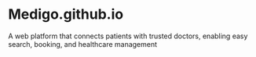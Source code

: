 # Medigo.github.io
A web platform that connects patients with trusted doctors, enabling easy search, booking, and healthcare management
